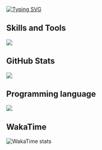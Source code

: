 [![Typing SVG](https://readme-typing-svg.demolab.com?font=Fira+Code&pause=100&color=4D4D4D&vCenter=true&random=false&width=500&lines=Hi+Guys!;Im+Qoqnus+master)](https://git.io/typing-svg)

## Skills and Tools
![](https://skillicons.dev/icons?i=python,django,flutter,dart,discord,linux,pycharm,vscode,postman,java,idea,maven&perline=10)

## GitHub Stats
![](https://github-readme-stats.vercel.app/api?username=Mahisokhary&&show_icons=true&title_color=000&icon_color=000&text_color=000&bg_color=fff)

## Programming language
![](https://github-readme-stats.vercel.app/api/top-langs?username=Mahisokhary&show_icons=true&locale=en&layout=compact&lang_count=10&theme=tokyonight)


## WakaTime
![WakaTime stats](https://github-readme-stats.vercel.app/api/wakatime?username=qoqnus_master)
